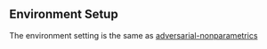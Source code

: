 ## Environment Setup
The environment setting is the same as [adversarial-nonparametrics](https://github.com/yangarbiter/adversarial-nonparametrics)
